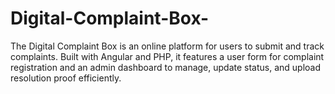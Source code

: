 # Digital-Complaint-Box-
The Digital Complaint Box is an online platform for users to submit and track complaints. Built with Angular and PHP, it features a user form for complaint registration and an admin dashboard to manage, update status, and upload resolution proof efficiently.
